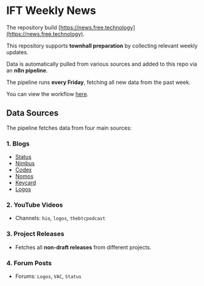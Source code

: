 # IFT Weekly News

The repository build [https://news.free.technology](https://news.free.technology).

This repository supports **townhall preparation** by collecting relevant weekly updates.

Data is automatically pulled from various sources and added to this repo via an **n8n pipeline**.

The pipeline runs **every Friday**, fetching all new data from the past week.

You can view the workflow [here](https://n8n.free.technology/workflow/ssJC5jcgiCQ5zFbM).

## Data Sources

The pipeline fetches data from four main sources:

### 1. Blogs
- [Status](https://status.app/blog/)
- [Nimbus](https://blog.nimbus.team/)
- [Codex](https://blog.codex.storage/)
- [Nomos](https://blog.nomos.tech/)
- [Keycard](https://keycard.tech/blog/)
- [Logos](https://press.logos.co/article/)

### 2. YouTube Videos
- Channels: `hio`, `logos`, `thebtcpodcast`

### 3. Project Releases
- Fetches all **non-draft releases** from different projects.

### 4. Forum Posts
- Forums: `Logos`, `VAC`, `Status`
